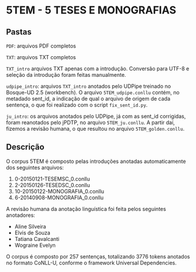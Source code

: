 # 5TEM - 5 TESES E MONOGRAFIAS

## Pastas

`PDF`: arquivos PDF completos

`TXT`: arquivos TXT completos

`TXT_intro` arquivos TXT apenas com a introdução. Conversão para UTF-8 e seleção da introdução foram feitas manualmente.

`udpipe_intro`: arquivos `TXT_intro` anotados pelo UDPipe treinado no Bosque-UD 2.5 (workbench). O arquivo `5TEM_udpipe.conllu` contém, no metadado sent_id, a indicação de qual o arquivo de origem de cada sentença, o que foi realizado com o script `fix_sent_id.py`.

`ju_intro`: os arquivos anotados pelo UDPipe, já com as sent_id corrigidas, foram reanotados pelo jPDTP, no arquivo `5TEM_ju.conllu`. A partir daí, fizemos a revisão humana, o que resultou no arquivo `5TEM_golden.conllu`.

## Descrição

O corpus 5TEM é composto pelas introduções anotadas automaticamente dos seguintes arquivos:

1. 0-20150121-TESEMSC_0.conllu
2. 2-20150126-TESEDSC_0.conllu
3. 10-20150122-MONOGRAFIA_0.conllu
4. 6-20140908-MONOGRAFIA_0.conllu

A revisão humana da anotação linguística foi feita pelos seguintes anotadores:

* Aline Silveira
* Elvis de Souza
* Tatiana Cavalcanti
* Wograine Evelyn

O corpus é composto por 257 sentenças, totalizando 3776 tokens anotados no formato CoNLL-U, conforme o framework Universal Dependencies.